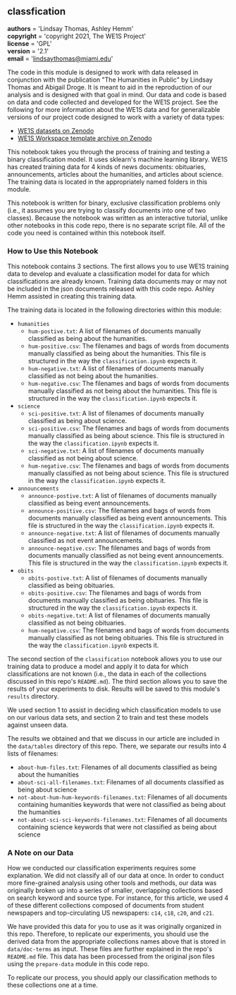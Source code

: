 ## classfication

__authors__   = 'Lindsay Thomas, Ashley Hemm'  
__copyright__ = 'copyright 2021, The WE1S Project'  
__license__   = 'GPL'  
__version__   = '2.1'  
__email__     = 'lindsaythomas@miami.edu'

The code in this module is designed to work with data released in conjunction with the publication "The Humanities in Public" by Lindsay Thomas and Abigail Droge. It is meant to aid in the reproduction of our analysis and is designed with that goal in mind. Our data and code is based on data and code collected and developed for the WE1S project. See the following for more information about the WE1S data and for generalizable versions of our project code designed to work with a variety of data types:
* [WE1S datasets on Zenodo](https://zenodo.org/search?page=3&size=20&q=WhatEvery1Says#)
* [WE1S Workspace template archive on Zenodo](https://zenodo.org/record/5034712#.YVoLt6ApDOQ)

This notebook takes you through the process of training and testing a binary classification model. It uses sklearn's machine learning library. WE1S has created training data for 4 kinds of news documents: obituaries, announcements, articles about the humanities, and articles about science. The training data is located in the appropriately named folders in this module. 

This notebook is written for binary, exclusive classification problems only (i.e., it assumes you are trying to classify documents into one of two classes). Because the notebook was written as an interactive tutorial, unlike other notebooks in this code repo, there is no separate script file. All of the code you need is contained within this notebook itself.

### How to Use this Notebook

This notebook contains 3 sections. The first allows you to use WE1S training data to develop and evaluate a classification model for data for which classifications are already known. Training data documents may or may not be included in the json documents released with this code repo. Ashley Hemm assisted in creating this training data. 

The training data is located in the following directories within this module:
* `humanities`
    * `hum-postive.txt`: A list of filenames of documents manually classified as being about the humanities.
    * `hum-positive.csv`: The filenames and bags of words from documents manually classified as being about the humanities. This file is structured in the way the `classification.ipynb` expects it.
    * `hum-negative.txt`: A list of filenames of documents manually classified as not being about the humanities.
    * `hum-negative.csv`: The filenames and bags of words from documents manually classified as not being about the humanities. This file is structured in the way the `classification.ipynb` expects it.
* `science`
    * `sci-positive.txt`: A list of filenames of documents manually classified as being about science.
    * `sci-positive.csv`: The filenames and bags of words from documents manually classified as being about science. This file is structured in the way the `classification.ipynb` expects it.
    * `sci-negative.txt`: A list of filenames of documents manually classified as not being about science.
    * `hum-negative.csv`: The filenames and bags of words from documents manually classified as not being about science. This file is structured in the way the `classification.ipynb` expects it.
* `announcements`
    * `announce-postive.txt`: A list of filenames of documents manually classified as being event announcements.
    * `announce-positive.csv`: The filenames and bags of words from documents manually classified as being event announcements. This file is structured in the way the `classification.ipynb` expects it.
    * `announce-negative.txt`: A list of filenames of documents manually classified as not event announcements.
    * `announce-negative.csv`: The filenames and bags of words from documents manually classified as not being event announcements. This file is structured in the way the `classification.ipynb` expects it.
* `obits`
    * `obits-postive.txt`: A list of filenames of documents manually classified as being obituaries.
    * `obits-positive.csv`: The filenames and bags of words from documents manually classified as being obituaries. This file is structured in the way the `classification.ipynb` expects it.
    * `obits-negative.txt`: A list of filenames of documents manually classified as not being obituaries.
    * `hum-negative.csv`: The filenames and bags of words from documents manually classified as not being obituaries. This file is structured in the way the `classification.ipynb` expects it.

The second section of the `classification` notebook allows you to use our training data to produce a model and apply it to data for which classifications are not known (i.e., the data in each of the collections discussed in this repo's `README.md`). The third section allows you to save the results of your experiments to disk. Results will be saved to this module's `results` directory.

We used section 1 to assist in deciding which classification models to use on our various data sets, and section 2 to train and test these models against unseen data. 

The results we obtained and that we discuss in our article are included in the `data/tables` directory of this repo. There, we separate our results into 4 lists of filenames: 
* `about-hum-files.txt`: Filenames of all documents classified as being about the humanities 
* `about-sci-all-filenames.txt`: Filenames of all documents classified as being about science
* `not-about-hum-hum-keywords-filenames.txt`: Filenames of all documents containing humanities keywords that were not classified as being about the humanities
* `not-about-sci-sci-keywords-filenames.txt`: Filenames of all documents containing science keywords that were not classified as being about science

### A Note on our Data

How we conducted our classification experiments requires some explanation. We did not classify all of our data at once. In order to conduct more fine-grained analysis using other tools and methods, our data was originally broken up into a series of smaller, overlapping collections based on search keyword and source type. For instance, for this article, we used 4 of these different collections composed of documents from student newspapers and top-circulating US newspapers: `c14`, `c18`, `c20`, and `c21`. 

We have provided this data for you to use as it was originally organized in this repo. Therefore, to replicate our experiments, you should use the derived data from the appropriate collections names above that is stored in `data/doc-terms` as input. These files are further explained in the repo's `README.md` file. This data has been processed from the original json files using the `prepare-data` module in this code repo. 

To replicate our process, you should apply our classification methods to these collections one at a time.
